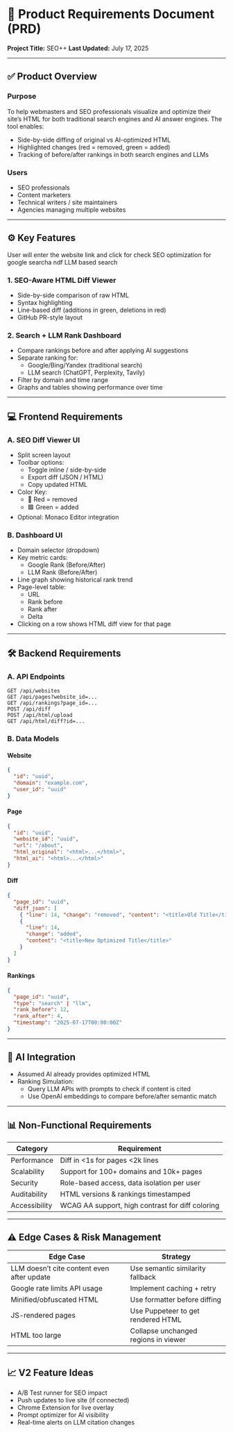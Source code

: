 # 📜 Product Requirements Document (PRD)

**Project Title:** SEO++
**Last Updated:** July 17, 2025

---

## ✅ Product Overview

### Purpose

To help webmasters and SEO professionals visualize and optimize their site’s HTML for both traditional search engines and AI answer engines. The tool enables:

- Side-by-side diffing of original vs AI-optimized HTML
- Highlighted changes (red = removed, green = added)
- Tracking of before/after rankings in both search engines and LLMs

### Users

- SEO professionals
- Content marketers
- Technical writers / site maintainers
- Agencies managing multiple websites

---

## ⚙️ Key Features

User will enter the website link and click for check SEO optimization for google searcha ndf LLM based search

### 1. SEO-Aware HTML Diff Viewer

- Side-by-side comparison of raw HTML
- Syntax highlighting
- Line-based diff (additions in green, deletions in red)
- GitHub PR-style layout

### 2. Search + LLM Rank Dashboard

- Compare rankings before and after applying AI suggestions
- Separate ranking for:
  - Google/Bing/Yandex (traditional search)
  - LLM search (ChatGPT, Perplexity, Tavily)
- Filter by domain and time range
- Graphs and tables showing performance over time

---

## 💻 Frontend Requirements

### A. SEO Diff Viewer UI

- Split screen layout
- Toolbar options:
  - Toggle inline / side-by-side
  - Export diff (JSON / HTML)
  - Copy updated HTML
- Color Key:
  - 🔴 Red = removed
  - 🟩 Green = added
- Optional: Monaco Editor integration

### B. Dashboard UI

- Domain selector (dropdown)
- Key metric cards:
  - Google Rank (Before/After)
  - LLM Rank (Before/After)
- Line graph showing historical rank trend
- Page-level table:
  - URL
  - Rank before
  - Rank after
  - Delta
- Clicking on a row shows HTML diff view for that page

---

## 🛠️ Backend Requirements

### A. API Endpoints

```
GET /api/websites
GET /api/pages?website_id=...
GET /api/rankings?page_id=...
POST /api/diff
POST /api/html/upload
GET /api/html/diff?id=...
```

### B. Data Models

#### Website

```json
{
  "id": "uuid",
  "domain": "example.com",
  "user_id": "uuid"
}
```

#### Page

```json
{
  "id": "uuid",
  "website_id": "uuid",
  "url": "/about",
  "html_original": "<html>...</html>",
  "html_ai": "<html>...</html>"
}
```

#### Diff

```json
{
  "page_id": "uuid",
  "diff_json": [
    { "line": 14, "change": "removed", "content": "<title>Old Title</title>" },
    {
      "line": 14,
      "change": "added",
      "content": "<title>New Optimized Title</title>"
    }
  ]
}
```

#### Rankings

```json
{
  "page_id": "uuid",
  "type": "search" | "llm",
  "rank_before": 12,
  "rank_after": 4,
  "timestamp": "2025-07-17T00:00:00Z"
}
```

---

## 🔌 AI Integration

- Assumed AI already provides optimized HTML
- Ranking Simulation:
  - Query LLM APIs with prompts to check if content is cited
  - Use OpenAI embeddings to compare before/after semantic match

---

## 📊 Non-Functional Requirements

| Category      | Requirement                                      |
| ------------- | ------------------------------------------------ |
| Performance   | Diff in <1s for pages <2k lines                  |
| Scalability   | Support for 100+ domains and 10k+ pages          |
| Security      | Role-based access, data isolation per user       |
| Auditability  | HTML versions & rankings timestamped             |
| Accessibility | WCAG AA support, high contrast for diff coloring |

---

## ⚠️ Edge Cases & Risk Management

| Edge Case                                  | Strategy                             |
| ------------------------------------------ | ------------------------------------ |
| LLM doesn’t cite content even after update | Use semantic similarity fallback     |
| Google rate limits API usage               | Implement caching + retry            |
| Minified/obfuscated HTML                   | Use formatter before diffing         |
| JS-rendered pages                          | Use Puppeteer to get rendered HTML   |
| HTML too large                             | Collapse unchanged regions in viewer |

---

## 📈 V2 Feature Ideas

- A/B Test runner for SEO impact
- Push updates to live site (if connected)
- Chrome Extension for live overlay
- Prompt optimizer for AI visibility
- Real-time alerts on LLM citation changes
